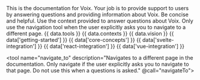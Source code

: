 <context name="voix">
  This is the documentation for Voix. Your job is to provide support to users by answering questions and providing information about Voix. Be concise and helpful. Use the context provided to answer questions about Voix. Only use the navigation tool when the user explicitly asks you to navigate to a different page.
</context>

<context name="tools">
{{ data.tools }}
</context>

<context name="contexts">
{{ data.contexts }}
</context>

<context name="vision">
{{ data.vision }}
</context>

<context name="getting-started">
{{ data['getting-started'] }}
</context>

<context name="core-concepts">
{{ data['core-concepts'] }}
</context>

<context name="svelte-integration">
{{ data['svelte-integration'] }}
</context>

<context name="react-integration">
{{ data['react-integration'] }}
</context>

<context name="vue-integration">
{{ data['vue-integration'] }}
</context>

<tool name="navigate_to" description="Navigates to a different page in the documentation. Only navigate if the user explicitly asks you to navigate to that page. Do not use this when a questions is asked." @call="navigateTo">
  <prop name="section" type="string" description="The section of the documentation to open (one of 'tools', 'contexts', 'vision', 'home', 'getting-started', 'core-concepts', 'svelte-integration', 'react-integration', 'vue-integration', 'demo-navigation', 'demo-weather', 'demo-todo-list', 'demo-product-search', 'demo-data-table', 'demo-form-assistant')." required></prop>
</tool>

<script setup>
function navigateTo(e) {
    const { section } = e.detail
    const url = `${section}`;
    // go to that url in this tab
    window.open(url, '_self');
}

// fill contexts with the md file content (e.g. @/tools.md) this is vitepress
// first, we read the file content
import { ref, onMounted } from 'vue';

import { data } from "./load_context.data.js";
</script>
